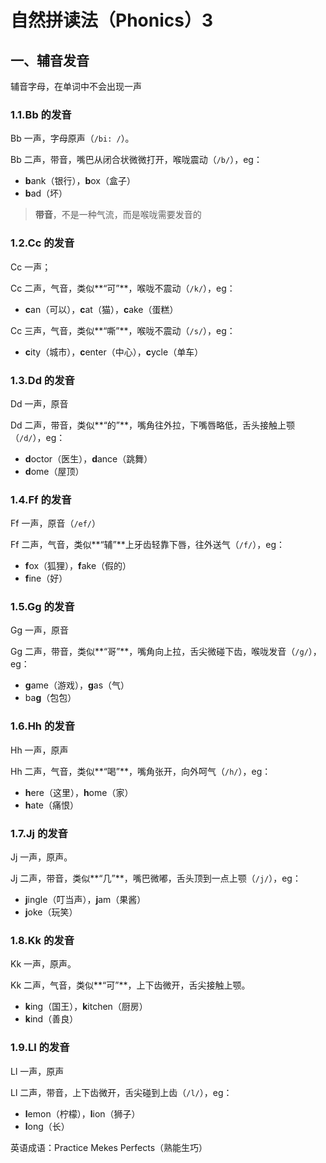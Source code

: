 # 自然拼读法（Phonics）3

## 一、辅音发音

辅音字母，在单词中不会出现一声

### 1.1.Bb 的发音

Bb 一声，字母原声（`/bi: /`）。

Bb 二声，带音，嘴巴从闭合状微微打开，喉咙震动（`/b/`），eg：

- **b**ank（银行），**b**ox（盒子）
- **b**ad（坏）

> **带音**，不是一种气流，而是喉咙需要发音的

### 1.2.Cc 的发音

Cc 一声；

Cc 二声，气音，类似**“可”**，喉咙不震动（`/k/`），eg：

- **c**an（可以），**c**at（猫），**c**ake（蛋糕）

Cc 三声，气音，类似**“嘶”**，喉咙不震动（`/s/`），eg：

- **c**ity（城市），**c**enter（中心），**c**ycle（单车）

### 1.3.Dd 的发音

Dd 一声，原音

Dd 二声，带音，类似**“的”**，嘴角往外拉，下嘴唇略低，舌头接触上颚（`/d/`），eg：

- **d**octor（医生），**d**ance（跳舞）
- **d**ome（屋顶）

### 1.4.Ff 的发音

Ff 一声，原音（`/ef/`）

Ff 二声，气音，类似**“辅”**上牙齿轻靠下唇，往外送气（`/f/`），eg：

- **f**ox（狐狸），**f**ake（假的）
- **f**ine（好）

### 1.5.Gg 的发音

Gg 一声，原音

Gg 二声，带音，类似**“哥”**，嘴角向上拉，舌尖微碰下齿，喉咙发音（`/g/`），eg：

- **g**ame（游戏），**g**as（气）
- ba**g**（包包）

### 1.6.Hh 的发音

Hh 一声，原声

Hh 二声，气音，类似**“喝”**，嘴角张开，向外呵气（`/h/`），eg：

- **h**ere（这里），**h**ome（家）
- **h**ate（痛恨）

### 1.7.Jj 的发音

Jj 一声，原声。

Jj 二声，带音，类似**“几”**，嘴巴微嘟，舌头顶到一点上颚（`/j/`），eg：

- **j**ingle（叮当声），**j**am（果酱）
- **j**oke（玩笑）

### 1.8.Kk 的发音

Kk 一声，原声。

Kk 二声，气音，类似**“可”**，上下齿微开，舌尖接触上颚。

- **k**ing（国王），**k**itchen（厨房）
- **k**ind（善良）

### 1.9.Ll 的发音

Ll 一声，原声

Ll 二声，带音，上下齿微开，舌尖碰到上齿（`/l/`），eg：

- **l**emon（柠檬），**l**ion（狮子）
- **l**ong（长）

英语成语：Practice Mekes Perfects（熟能生巧）
